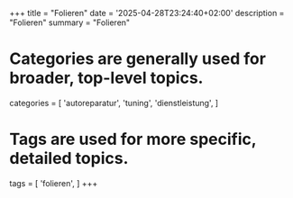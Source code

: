+++
title = "Folieren"
date = '2025-04-28T23:24:40+02:00'
description = "Folieren"
summary = "Folieren"
# Categories are generally used for broader, top-level topics.
categories = [
 'autoreparatur',
 'tuning',
 'dienstleistung',
]
# Tags are used for more specific, detailed topics.
tags = [
 'folieren',
]
+++
